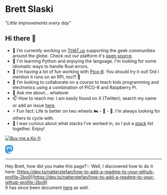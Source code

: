 # Brett Slaski

_"Little improvements every day"_

## Hi there 👋

- 🔭  I’m currently working on [THAT.us](https://that.us) supporting the geek communities around the globe. Check out our platform it's [open source](https://github.com/thatconference). 
- 🌱  I'm learning Python and enjoying the language. I'm looking for some idiomatic ways to handle Rust errors.
- 🚀  I'm having a lot of fun working with [Pico-8](https://www.lexaloffle.com/pico-8.php). You should try it out! Did I mention it runs on an RPi, too?! 👾
- 👯  I’m looking to collaborate on a course to teach kids programming and electronics using a combination of PICO-8 and Raspberry Pi.
- 💬  Ask me about... whatever
- 📫  How to reach me: I am easily found on X (Twitter); search my name or add an issue [here](https://github.com/brettski/brettski/issues).
- ⚡  Fun fact: Life is better on two wheels 🏍️ - 🚴 - 🛵. I'm always looking for others to cycle with.
- 🤳 I was curious about what stacks I've worked in, so I put a [stack](./stacks.md) list together. Enjoy!

[<img src="https://cdn.ko-fi.com/cdn/kofi4.png" height="48" alt="Buy me a Ko-fi">](https://ko-fi.com/V7V26EBCE)  
<p>
<a rel="nofollow me" href="https://hachyderm.io/@brettski">
  <img width=25 src="./images/Mastodon_Logotype_(Simple).svg" />
</a>
</p>

---
Hey Brett, how did you make this page?✨ Well, I discovered how to do it here: [https://dev.to/natterstefan/how-to-add-a-readme-to-your-github-profile-2bo9](https://dev.to/natterstefan/how-to-add-a-readme-to-your-github-profile-2bo9)  
It has since been document [here](https://docs.github.com/en/free-pro-team@latest/github/setting-up-and-managing-your-github-profile/managing-your-profile-readme) as well.

<!--
### Languages I have used over my lifetime in order of most resently used

JavaScript/Nodejs, Lua, Zsh/Bash/sh, Golang, C#, SQL, PowerShell, Groovy, C++, LINQ, VBA, Java, Batch, VB Script, Pascal, BASIC

### Languages learned and never really used

Though, can you really `learn` a language if you really don't use it or write something from scratch in it?

Rust, Erlang, Ruby, Python   
_I sure do want to build out some stuff in Rust though!_
-->

<!--
**brettski/brettski** is a ✨ _special_ ✨ repository because its `README.md` (this file) appears on your GitHub profile.

Here are some ideas to get you started:

- 🔭 I’m currently working on ...
- 🌱 I’m currently learning ...
- 👯 I’m looking to collaborate on ...
- 🤔 I’m looking for help with ...
- 💬 Ask me about ...
- 📫 How to reach me: ...
- 😄 Pronouns: ...
- ⚡ Fun fact: ...
-->
